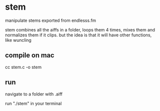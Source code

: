 # stem

manipulate stems exported from endlesss.fm

stem combines all the aiffs in a folder, loops them 4 times, mixes them and normalizes them if it clips. but the idea is that it will have other functions, like wuncling


## compile on mac

cc stem.c -o stem

## run

navigate to a folder with .aiff

run "./stem" in your terminal
